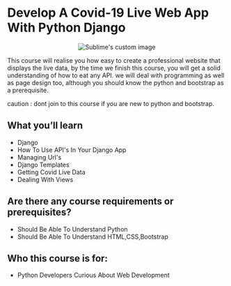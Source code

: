 # Develop A Covid-19 Live Web App With Python Django

<p align="center"><img src="https://github.com/RIT-MESH/Covid19-projects/blob/main/Develop%20A%20Covid-19%20Live%20Web%20App%20With%20Python%20Django/screenshot.JPG?raw=true"alt="Sublime's custom image"/>
</p>

This course will realise you how easy to create a professional website that displays the live data,
by the time we finish this course, you will get a solid understanding of how to eat any API.
we will deal with programming as well as page design too, although you should know the python and bootstrap as a prerequisite.


caution : dont join to this course if you are new to python and bootstrap.

## What you’ll learn
  - Django
  - How To Use API's In Your Django App
  - Managing Url's
  - Django Templates
  - Getting Covid Live Data
  - Dealing With Views
## Are there any course requirements or prerequisites?
  - Should Be Able To Understand Python
  - Should Be Able To Understand HTML,CSS,Bootstrap
## Who this course is for:
  - Python Developers Curious About Web Development

